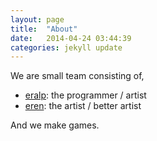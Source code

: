 ```yaml
---
layout: page
title:  "About"
date:   2014-04-24 03:44:39
categories: jekyll update
---
```


We are small team consisting of,

* [eralp](http://twitter.com/eralpkaraduman): the programmer / artist
* [eren](http://twitter.com/eren_ozel): the artist / better artist

And we make games.
